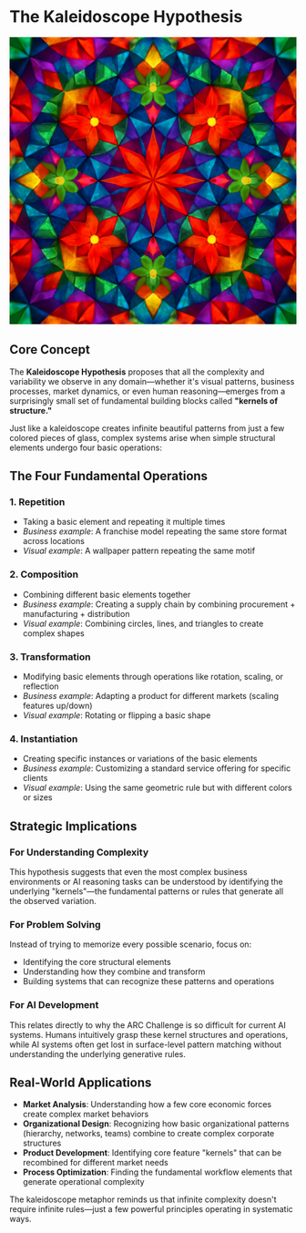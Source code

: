 # The Kaleidoscope Hypothesis

![](./kalaidescope.png)

## Core Concept

The **Kaleidoscope Hypothesis** proposes that all the complexity and variability we observe in any domain—whether it's visual patterns, business processes, market dynamics, or even human reasoning—emerges from a surprisingly small set of fundamental building blocks called **"kernels of structure."**

Just like a kaleidoscope creates infinite beautiful patterns from just a few colored pieces of glass, complex systems arise when simple structural elements undergo four basic operations:

## The Four Fundamental Operations

### 1. **Repetition**
- Taking a basic element and repeating it multiple times
- *Business example*: A franchise model repeating the same store format across locations
- *Visual example*: A wallpaper pattern repeating the same motif

### 2. **Composition** 
- Combining different basic elements together
- *Business example*: Creating a supply chain by combining procurement + manufacturing + distribution
- *Visual example*: Combining circles, lines, and triangles to create complex shapes

### 3. **Transformation**
- Modifying basic elements through operations like rotation, scaling, or reflection
- *Business example*: Adapting a product for different markets (scaling features up/down)
- *Visual example*: Rotating or flipping a basic shape

### 4. **Instantiation**
- Creating specific instances or variations of the basic elements
- *Business example*: Customizing a standard service offering for specific clients
- *Visual example*: Using the same geometric rule but with different colors or sizes

## Strategic Implications

### For Understanding Complexity
This hypothesis suggests that even the most complex business environments or AI reasoning tasks can be understood by identifying the underlying "kernels"—the fundamental patterns or rules that generate all the observed variation.

### For Problem Solving
Instead of trying to memorize every possible scenario, focus on:
- Identifying the core structural elements
- Understanding how they combine and transform
- Building systems that can recognize these patterns and operations

### For AI Development
This relates directly to why the ARC Challenge is so difficult for current AI systems. Humans intuitively grasp these kernel structures and operations, while AI systems often get lost in surface-level pattern matching without understanding the underlying generative rules.

## Real-World Applications

- **Market Analysis**: Understanding how a few core economic forces create complex market behaviors
- **Organizational Design**: Recognizing how basic organizational patterns (hierarchy, networks, teams) combine to create complex corporate structures  
- **Product Development**: Identifying core feature "kernels" that can be recombined for different market needs
- **Process Optimization**: Finding the fundamental workflow elements that generate operational complexity

The kaleidoscope metaphor reminds us that infinite complexity doesn't require infinite rules—just a few powerful principles operating in systematic ways.